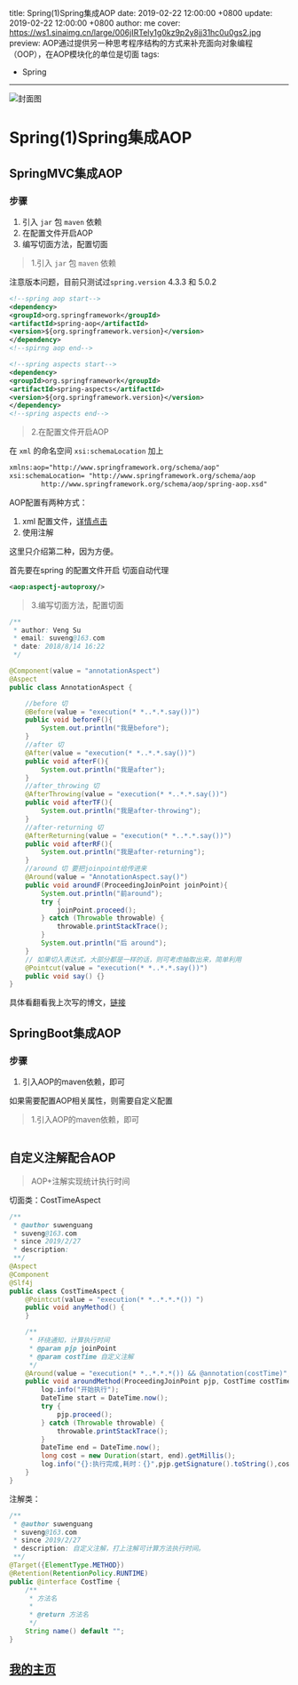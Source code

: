 title: Spring(1)Spring集成AOP
date: 2019-02-22 12:00:00 +0800
update: 2019-02-22 12:00:00 +0800
author: me
cover: https://ws1.sinaimg.cn/large/006jIRTely1g0kz9p2y8jj31hc0u0gs2.jpg
preview:  AOP通过提供另一种思考程序结构的方式来补充面向对象编程（OOP），在AOP模块化的单位是切面
tags:

  - Spring

---

![封面图]()

#  Spring(1)Spring集成AOP

## SpringMVC集成AOP

### 步骤

1. 引入 `jar` 包 `maven` 依赖
2. 在配置文件开启AOP
3. 编写切面方法，配置切面

> 1.引入 `jar` 包 `maven` 依赖

注意版本问题，目前只测试过`spring.version` 4.3.3 和 5.0.2

```xml
<!--spring aop start-->
<dependency>
<groupId>org.springframework</groupId>
<artifactId>spring-aop</artifactId>
<version>${org.springframework.version}</version>
</dependency>
<!--spirng aop end-->

<!--spring aspects start-->
<dependency>
<groupId>org.springframework</groupId>
<artifactId>spring-aspects</artifactId>
<version>${org.springframework.version}</version>
</dependency>
<!--spring aspects end-->
```



> 2.在配置文件开启AOP

在 `xml` 的命名空间 `xsi:schemaLocation` 加上

```xml
xmlns:aop="http://www.springframework.org/schema/aop"
xsi:schemaLocation= "http://www.springframework.org/schema/aop
        http://www.springframework.org/schema/aop/spring-aop.xsd"
```

AOP配置有两种方式：

1. xml 配置文件，[详情点击](https://blog.csdn.net/qq_37933685/article/details/81637432)
2. 使用注解

这里只介绍第二种，因为方便。

首先要在spring 的配置文件开启 切面自动代理

```xml
<aop:aspectj-autoproxy/>
```



> 3.编写切面方法，配置切面

```java
/**
 * author: Veng Su
 * email: suveng@163.com
 * date: 2018/8/14 16:22
 */

@Component(value = "annotationAspect")
@Aspect
public class AnnotationAspect {

    //before 切
    @Before(value = "execution(* *..*.*.say())")
    public void beforeF(){
        System.out.println("我是before");
    }
    //after 切
    @After(value = "execution(* *..*.*.say())")
    public void afterF(){
        System.out.println("我是after");
    }
    //after_throwing 切
    @AfterThrowing(value = "execution(* *..*.*.say())")
    public void afterTF(){
        System.out.println("我是after-throwing");
    }
    //after-returning 切
    @AfterReturning(value = "execution(* *..*.*.say())")
    public void afterRF(){
        System.out.println("我是after-returning");
    }
    //around 切 要把joinpoint给传进来
    @Around(value = "AnnotationAspect.say()")
    public void aroundF(ProceedingJoinPoint joinPoint){
        System.out.println("前around");
        try {
            joinPoint.proceed();
        } catch (Throwable throwable) {
            throwable.printStackTrace();
        }
        System.out.println("后 around");
    }
    // 如果切入表达式，大部分都是一样的话，则可考虑抽取出来，简单利用
    @Pointcut(value = "execution(* *..*.*.say())")
    public void say() {}
}

```

具体看翻看我上次写的博文，[链接](https://blog.csdn.net/qq_37933685/article/details/81673831)



## SpringBoot集成AOP

### 步骤

1. 引入AOP的maven依赖，即可

如果需要配置AOP相关属性，则需要自定义配置

> 1.引入AOP的maven依赖，即可

```

```





## 自定义注解配合AOP

> AOP+注解实现统计执行时间

切面类：CostTimeAspect

```java
/**
 * @author suwenguang
 * suveng@163.com
 * since 2019/2/27
 * description:
 **/
@Aspect
@Component
@Slf4j
public class CostTimeAspect {
    @Pointcut(value = "execution(* *..*.*.*()) ")
    public void anyMethod() {
    }

    /**
     * 环绕通知，计算执行时间
     * @param pjp joinPoint
     * @param costTime 自定义注解
     */
    @Around(value = "execution(* *..*.*.*()) && @annotation(costTime)", argNames = "pjp,costTime")
    public void aroundMethod(ProceedingJoinPoint pjp, CostTime costTime) {
        log.info("开始执行");
        DateTime start = DateTime.now();
        try {
            pjp.proceed();
        } catch (Throwable throwable) {
            throwable.printStackTrace();
        }
        DateTime end = DateTime.now();
        long cost = new Duration(start, end).getMillis();
        log.info("{}:执行完成,耗时：{}",pjp.getSignature().toString(),cost);
    }
}

```

注解类：

```java
/**
 * @author suwenguang
 * suveng@163.com
 * since 2019/2/27
 * description: 自定义注解，打上注解可计算方法执行时间。
 **/
@Target({ElementType.METHOD})
@Retention(RetentionPolicy.RUNTIME)
public @interface CostTime {
    /**
     * 方法名
     *
     * @return 方法名
     */
    String name() default "";
}
```



## [我的主页](https://suveng.github.io/blog/)